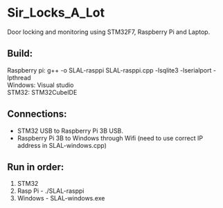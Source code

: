 # Sir_Locks_A_Lot
Door locking and monitoring using STM32F7, Raspberry Pi and Laptop.

## Build:
Raspberry pi: g++ -o SLAL-rasppi SLAL-rasppi.cpp -lsqlite3 -lserialport -lpthread <br>
Windows: Visual studio <br>
STM32: STM32CubeIDE

## Connections:
- STM32 USB to Raspberry Pi 3B USB.
- Raspberry Pi 3B to Windows through Wifi (need to use correct IP address in SLAL-windows.cpp)

## Run in order:
1. STM32
2. Rasp Pi - ./SLAL-rasppi
3. Windows - SLAL-windows.exe
